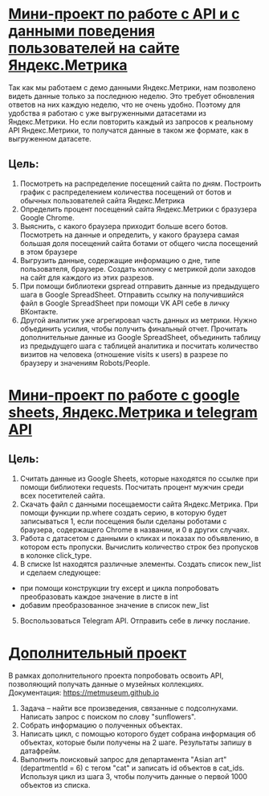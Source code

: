 # [Мини-проект по работе с API и с данными поведения пользователей на сайте Яндекс.Метрика](https://github.com/belladzhu/python_projects/blob/main/api/mini-project.ipynb)
Так как мы работаем с демо данными Яндекс.Метрики, нам позволено видеть данные только за последнюю неделю. Это требует обновления ответов на них каждую неделю, что не очень удобно. Поэтому для удобства я работаю с уже выгруженными датасетами из Яндекс.Метрики. Но если повторить каждый из запросов к реальному API Яндекс.Метрики, то получатся данные в таком же формате, как в выгруженном датасете.
## Цель:
1. Посмотреть на распределение посещений сайта по дням. Построить график с распределением количества посещений от ботов и обычных пользователей сайта Яндекс.Метрика 
2. Определить процент посещений сайта Яндекс.Метрики с бразузера Google Chrome. 
3. Выяснить, с какого браузера приходит больше всего ботов. Посмотреть на данные и определить, у какого браузера самая большая доля посещений сайта ботами от общего числа посещений в этом браузере 
4. Выгрузить данные, содержащие информацию о дне, типе пользователя, браузере. Создать колонку с метрикой доли заходов на сайт для каждого из этих разрезов.
5. При помощи библиотеки gspread отправить данные из предыдущего шага в Google SpreadSheet. Отправить ссылку на получившийся файл в Google SpreadSheet при помощи VK API себе в личку ВКонтакте. 
6. Другой аналитик уже агрегировал часть данных из метрики. Нужно объединить усилия, чтобы получить финальный отчет. Прочитать дополнительные данные из Google SpreadSheet, объединить таблицу из предыдущего шага с таблицей аналитика и посчитать количество визитов на человека (отношение visits к users) в разрезе по браузеру и значениям Robots/People.

# [Мини-проект по работе с google sheets, Яндекс.Метрика и telegram API](https://github.com/belladzhu/python_projects/blob/main/api/google-sheets.ipynb)
## Цель:
1. Считать данные из Google Sheets, которые находятся по ссылке при помощи библиотеки requests. Посчитать процент мужчин среди всех посетителей сайта.
2. Скачать файл с данными посещаемости сайта Яндекс.Метрика. При помощи функции np.where создать серию, в которую будет записываться 1, если посещения были сделаны роботами с браузера, содержащего Chrome в названии, и 0 в других случаях.
3. Работа с датасетом с данными о кликах и показах по объявлению, в котором есть пропуски. Вычислить количество строк без пропусков в колонке click_type.
4. В списке lst находятся различные элементы. Создать список new_list и сделаем следующее:
* при помощи конструкции try except и цикла попробовать преобразовать каждое значение в листе в int
* добавим преобразованное значение в список new_list
5. Воспользоваться Telegram API. Отправить себе в личку послание.

# [Дополнительный проект](https://github.com/belladzhu/python_projects/blob/main/api/extra_proj.ipynb)
В рамках дополнительного проекта попробовать освоить API, позволяющий получать данные о музейных коллекциях. \
Документация: https://metmuseum.github.io
1. Задача – найти все произведения, связанные с подсолнухами. Написать запрос с поиском по слову "sunflowers".
2. Собрать информацию о полученных объектах.
3. Написать цикл, с помощью которого будет собрана информация об объектах, которые были получены на 2 шаге. Результаты запишу в датафрейм.
4. Выполнить поисковый запрос для департамента "Asian art" (departmentId = 6) с тегом "cat" и записать id объектов в cat_ids. Используя цикл из шага 3, чтобы получить данные о первой 1000 объектов из списка.
